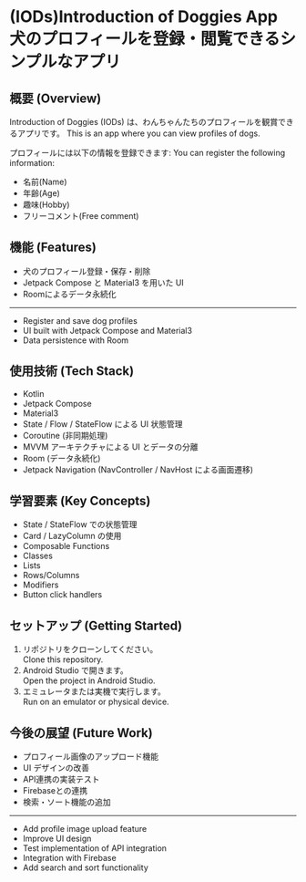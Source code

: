 (IODs)Introduction of Doggies App <br> 犬のプロフィールを登録・閲覧できるシンプルなアプリ
==================================

概要 (Overview)
------------
Introduction of Doggies (IODs) は、わんちゃんたちのプロフィールを観賞できるアプリです。
This is an app where you can view profiles of dogs.

プロフィールには以下の情報を登録できます:
You can register the following information:
- 名前(Name)
- 年齢(Age)
- 趣味(Hobby)
- フリーコメント(Free comment)

機能 (Features)
-------------
- 犬のプロフィール登録・保存・削除
- Jetpack Compose と Material3 を用いた UI
- Roomによるデータ永続化

--------
- Register and save dog profiles
- UI built with Jetpack Compose and Material3
- Data persistence with Room

使用技術 (Tech Stack)
--------------
- Kotlin
- Jetpack Compose
- Material3
- State / Flow / StateFlow による UI 状態管理
- Coroutine (非同期処理)
- MVVM アーキテクチャによる UI とデータの分離
- Room (データ永続化)
- Jetpack Navigation (NavController / NavHost による画面遷移)

学習要素 (Key Concepts)
--------------
- State / StateFlow での状態管理
- Card / LazyColumn の使用
- Composable Functions
- Classes
- Lists
- Rows/Columns
- Modifiers
- Button click handlers

セットアップ (Getting Started)
---------------
1. リポジトリをクローンしてください。  
   Clone this repository.
2. Android Studio で開きます。  
   Open the project in Android Studio.
3. エミュレータまたは実機で実行します。  
   Run on an emulator or physical device.

今後の展望 (Future Work)
---------------
- プロフィール画像のアップロード機能
- UI デザインの改善
- API連携の実装テスト
- Firebaseとの連携
- 検索・ソート機能の追加

--------
- Add profile image upload feature
- Improve UI design
- Test implementation of API integration
- Integration with Firebase
- Add search and sort functionality  
